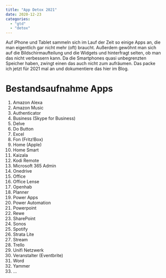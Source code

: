 ```yaml
---
title: "App Detox 2021"
date: 2020-12-23
categories: 
  - "gtd"
  - "detox"
---
```


Auf iPhone und Tablet sammeln sich im Lauf der Zeit so einige Apps an, die man eigentlich gar nicht mehr (oft) braucht. Außerdem gewöhnt man sich auf die Bildschirmaufteilung und die Widgets und hinterfragt selten, ob man das nicht verbessern kann. Da die Smartphones quasi unbegrenzten Speicher haben, zwingt einen das auch nicht zum aufräumen. Das packe ich jetzt für 2021 mal an und dokumentiere das hier im Blog.

<!-- more -->

# Bestandsaufnahme Apps

1. Amazon Alexa
2. Amazon Music
3. Authenticator
4. Business (Skype for Business)
5. Delve
6. Do Button
7. Excel
8. Fon (Fritz!Box)
9. Home (Apple)
10. Home Smart
11. Kaizala
12. Kodi Remote
13. Microsoft 365 Admin
14. Onedrive
15. Office
16. Office Lense
17. Openhab
18. Planner
19. Power Apps
20. Power Automation
21. Powerpoint
22. Rewe
23. SharePoint
24. Sonos
25. Spotify
26. Strata Lite
27. Stream
28. Trello
29. Unifi Netzwerk
30. Veranstalter (Eventbrite)
31. Word
32. Yammer
33. ...
